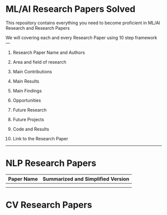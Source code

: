 # ML/AI Research Papers Solved
This repository contains everything you need to become proficient in ML/AI Research and Research Papers

We will covering each and every Research Paper using 10 step framework —

1. Research Paper Name and Authors

2. Area and field of research

3. Main Contributions

4. Main Results

5. Main Findings

6. Opportunities

7. Future Research

8. Future Projects

9. Code and Results

10. Link to the Research Paper

-------------

# NLP Research Papers

| Paper Name | Summarized and Simplified Version |
| --- | --- |
| |  |
|  |  |



# CV Research Papers
